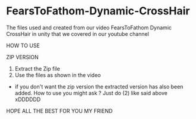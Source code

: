 # FearsToFathom-Dynamic-CrossHair
The files used and created from our video FearsToFathom Dynamic CrossHair in unity that we covered in our youtube channel

HOW TO USE 

ZIP VERSION
1) Extract the Zip file
2) Use the files as shown in the video

* if you don't want the zip version the extracted version has also been added.
How to use you might ask ?
Just do (2) like said above xDDDDDD

HOPE ALL THE BEST FOR YOU MY FRIEND
